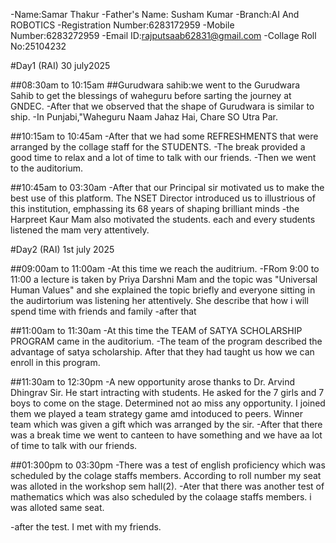 -Name:Samar Thakur
-Father's Name: Susham Kumar
-Branch:AI And ROBOTICS
-Registration Number:6283172959
-Mobile Number:6283272959
-Email ID:rajputsaab62831@gmail.com
-Collage Roll No:25104232

#Day1 (RAI) 30 july2025

##08:30am to 10:15am
##Gurudwara sahib:we went to the Gurudwara Sahib to get the blessings of waheguru before sarting the journey at GNDEC.
-After that we observed that the shape of Gurudwara is similar to ship.
-In Punjabi,"Waheguru Naam Jahaz Hai, Chare SO Utra Par.

##10:15am to 10:45am
-After that we had some REFRESHMENTS that were arranged by the collage staff for the STUDENTS.
-The break provided a good time to relax and a lot of time to talk with our friends.
-Then we went to the auditorium.

##10:45am to 03:30am
-After that our Principal sir motivated us to make the best use of this platform. The NSET Director introduced us to illustrious of this institution, emphassing its 68 years of  shaping brilliant minds 
-the Harpreet Kaur Mam also  motivated the students. each and every students listened the mam very attentively.

#Day2 (RAI)  1st july 2025

##09:00am to 11:00am
-At this time we reach the auditrium.
-FRom 9:00 to 11:00 a lecture is taken by Priya Darshni Mam and the topic was "Universal Human Values" and she explained the topic briefly and everyone sitting in the audirtorium was listening her attentively. She describe that how i will spend time with friends and family
-after that

##11:00am to 11:30am
-At this time the TEAM of SATYA SCHOLARSHIP PROGRAM came in the auditorium.
-The team of the program described the advantage of satya scholarship. After that they had taught us how we can enroll in this program.

##11:30am to 12:30pm
-A new opportunity arose thanks to Dr. Arvind Dhingrav Sir. He start intracting with students. He asked for the 7 girls and 7 boys to come on the stage. Determined not ao miss any opportunity. I joined them we played a team strategy game amd intoduced to peers. Winner team which was given a gift which was arranged by the sir.
-After that there was a break time we went to canteen to have something and we have aa lot of time to talk with our friends.

##01:300pm to 03:30pm
-There was a test of english proficiency which was scheduled by the colage staffs members. According to roll number my seat was alloted in the workshop sem hall(2).
-Ater that there was another test of mathematics which was also scheduled by the colaage staffs members. i was alloted same seat.

-after the test.
I met with my friends.
